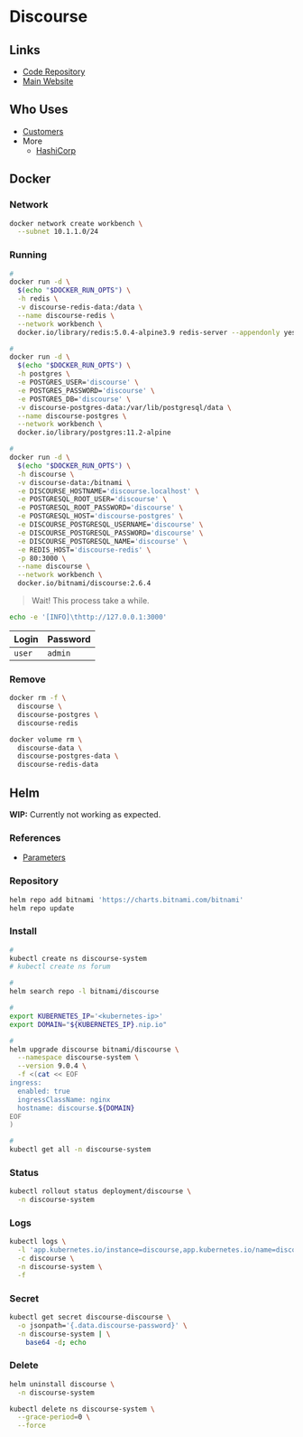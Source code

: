# Discourse

## Links

- [Code Repository](https://github.com/discourse/discourse)
- [Main Website](https://discourse.org)

## Who Uses

- [Customers](https://discourse.org/customers)
- More
  - [HashiCorp](https://discuss.hashicorp.com/)

## Docker

### Network

```sh
docker network create workbench \
  --subnet 10.1.1.0/24
```

### Running

```sh
#
docker run -d \
  $(echo "$DOCKER_RUN_OPTS") \
  -h redis \
  -v discourse-redis-data:/data \
  --name discourse-redis \
  --network workbench \
  docker.io/library/redis:5.0.4-alpine3.9 redis-server --appendonly yes

#
docker run -d \
  $(echo "$DOCKER_RUN_OPTS") \
  -h postgres \
  -e POSTGRES_USER='discourse' \
  -e POSTGRES_PASSWORD='discourse' \
  -e POSTGRES_DB='discourse' \
  -v discourse-postgres-data:/var/lib/postgresql/data \
  --name discourse-postgres \
  --network workbench \
  docker.io/library/postgres:11.2-alpine

#
docker run -d \
  $(echo "$DOCKER_RUN_OPTS") \
  -h discourse \
  -v discourse-data:/bitnami \
  -e DISCOURSE_HOSTNAME='discourse.localhost' \
  -e POSTGRESQL_ROOT_USER='discourse' \
  -e POSTGRESQL_ROOT_PASSWORD='discourse' \
  -e POSTGRESQL_HOST='discourse-postgres' \
  -e DISCOURSE_POSTGRESQL_USERNAME='discourse' \
  -e DISCOURSE_POSTGRESQL_PASSWORD='discourse' \
  -e DISCOURSE_POSTGRESQL_NAME='discourse' \
  -e REDIS_HOST='discourse-redis' \
  -p 80:3000 \
  --name discourse \
  --network workbench \
  docker.io/bitnami/discourse:2.6.4
```

> Wait! This process take a while.

```sh
echo -e '[INFO]\thttp://127.0.0.1:3000'
```

| Login  | Password |
| ------ | -------- |
| `user` | `admin`  |

### Remove

```sh
docker rm -f \
  discourse \
  discourse-postgres \
  discourse-redis

docker volume rm \
  discourse-data \
  discourse-postgres-data \
  discourse-redis-data
```

## Helm

**WIP:** Currently not working as expected.

### References

- [Parameters](https://github.com/bitnami/charts/tree/main/bitnami/discourse#parameters)

### Repository

```sh
helm repo add bitnami 'https://charts.bitnami.com/bitnami'
helm repo update
```

### Install

```sh
#
kubectl create ns discourse-system
# kubectl create ns forum

#
helm search repo -l bitnami/discourse

#
export KUBERNETES_IP='<kubernetes-ip>'
export DOMAIN="${KUBERNETES_IP}.nip.io"

#
helm upgrade discourse bitnami/discourse \
  --namespace discourse-system \
  --version 9.0.4 \
  -f <(cat << EOF
ingress:
  enabled: true
  ingressClassName: nginx
  hostname: discourse.${DOMAIN}
EOF
)

#
kubectl get all -n discourse-system
```

### Status

```sh
kubectl rollout status deployment/discourse \
  -n discourse-system
```

### Logs

```sh
kubectl logs \
  -l 'app.kubernetes.io/instance=discourse,app.kubernetes.io/name=discourse' \
  -c discourse \
  -n discourse-system \
  -f
```

### Secret

<!--
username: user
-->

```sh
kubectl get secret discourse-discourse \
  -o jsonpath='{.data.discourse-password}' \
  -n discourse-system | \
    base64 -d; echo
```

### Delete

```sh
helm uninstall discourse \
  -n discourse-system

kubectl delete ns discourse-system \
  --grace-period=0 \
  --force
```
